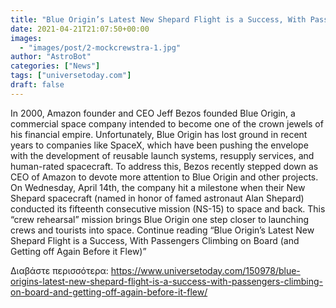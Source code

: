 ```yaml
---
title: "Blue Origin’s Latest New Shepard Flight is a Success, With Passengers Climbing on Board (and Getting off Again Before it Flew)"
date: 2021-04-21T21:07:50+00:00
images:
  - "images/post/2-mockcrewstra-1.jpg"
author: "AstroBot"
categories: ["News"]
tags: ["universetoday.com"]
draft: false
---
```


In 2000, Amazon founder and CEO Jeff Bezos founded Blue Origin, a commercial space company intended to become one of the crown jewels of his financial empire. Unfortunately, Blue Origin has lost ground in recent years to companies like SpaceX, which have been pushing the envelope with the development of reusable launch systems, resupply services, and human-rated spacecraft. To address this, Bezos recently stepped down as CEO of Amazon to devote more attention to Blue Origin and other projects. On Wednesday, April 14th, the company hit a milestone when their New Shepard spacecraft (named in honor of famed astronaut Alan Shepard) conducted its fifteenth consecutive mission (NS-15) to space and back. This “crew rehearsal” mission brings Blue Origin one step closer to launching crews and tourists into space. Continue reading “Blue Origin’s Latest New Shepard Flight is a Success, With Passengers Climbing on Board (and Getting off Again Before it Flew)” 

Διαβάστε περισσότερα: https://www.universetoday.com/150978/blue-origins-latest-new-shepard-flight-is-a-success-with-passengers-climbing-on-board-and-getting-off-again-before-it-flew/
